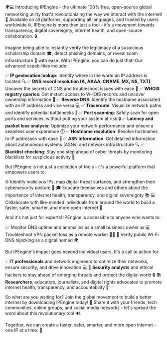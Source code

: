 🌍💻 Introducing IPEngine - the ultimate 100% free, open-source global networking utility that's revolutionizing the way we interact with the internet! 🚀 Available on all platforms, supporting all languages, and trusted by users worldwide 🌐, IPEngine is more than just a tool - it's a movement towards transparency, digital sovereignty, internet health, and open-source collaboration. 🔒

Imagine being able to instantly verify the legitimacy of a suspicious scholarship domain 🎓, detect phishing domains, or reveal scam infrastructure 💸 with ease. With IPEngine, you can do just that! Our advanced capabilities include:

✅ **IP geolocation lookup**: Identify where in the world an IP address is located 🔍
✅ **DNS record resolution (A, AAAA, CNAME, MX, NS, TXT)**: Uncover the secrets of DNS and troubleshoot issues with ease 📡
✅ **WHOIS registry queries**: Get instant access to WHOIS records and uncover ownership information 🔎
✅ **Reverse DNS**: Identify the hostname associated with an IP address and vice versa 💻
✅ **Traceroute**: Visualize network paths and identify potential bottlenecks 🚗
✅ **Port scanning**: Safely scan for open ports and services, without putting your system at risk 🔒
✅ **Latency and packet loss analysis**: Optimize your network performance and ensure a seamless user experience ⏱️
✅ **Hostname resolution**: Resolve hostnames to IP addresses with ease 📡
✅ **ASN information**: Get detailed information about autonomous systems (ASNs) and network infrastructure 🔍
✅ **Blacklist checking**: Stay one step ahead of cyber threats by monitoring blacklists for suspicious activity 🔴

But IPEngine is not just a collection of tools - it's a powerful platform that empowers users to:

🌐 Identify malicious IPs, map digital threat surfaces, and strengthen their cybersecurity posture 🔐
🎓 Educate themselves and others about the importance of internet health, transparency, and digital sovereignty 📚
💻 Collaborate with like-minded individuals from around the world to build a faster, safer, smarter, and more open internet 🌟

And it's not just for experts! IPEngine is accessible to anyone who wants to:

📈 Monitor DNS uptime and anomalies as a small business owner 📊
💻 Troubleshoot VPN packet loss as a remote worker 🏃‍♂️
🚀 Verify public Wi-Fi DNS hijacking as a digital nomad 🌍

But IPEngine's impact goes beyond individual users. It's a call to action for:

💡 **IT professionals** and network engineers to optimize their networks, ensure security, and drive innovation 💻
💼 **Security analysts** and ethical hackers to stay ahead of emerging threats and protect the digital world 🔒
📚 **Researchers**, educators, journalists, and digital rights advocates to promote internet health, transparency, and accountability 📰

So what are you waiting for? Join the global movement to build a better internet by downloading IPEngine today! 🌟 Share it with your friends, tech communities, online groups, and social media networks - let's spread the word about this revolutionary tool 🔊.

Together, we can create a faster, safer, smarter, and more open internet - one IP at a time. 🚀